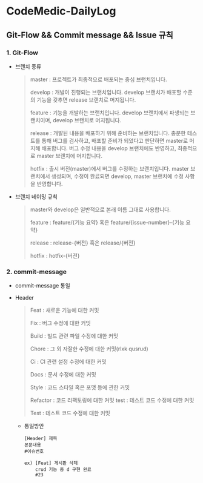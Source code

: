 # CodeMedic-DailyLog

## Git-Flow && Commit message && Issue 규칙

### 1. Git-Flow

* 브랜치 종류
  > master : 프로젝트가 최종적으로 배포되는 중심 브랜치입니다.
  >
  > develop : 개발이 진행되는 브랜치입니다. develop 브랜치가 배포할 수준의 기능을 갖추면 release 브랜치로 머지됩니다.
  >
  > feature : 기능을 개발하는 브랜치입니다. develop 브랜치에서 파생되는 브랜치이며, develop 브랜치로 머지됩니다.
  >
  > release : 개발된 내용을 배포하기 위해 준비하는 브랜치입니다. 충분한 테스트를 통해 버그를 검사하고, 배포할 준비가 되었다고 판단하면 master로 머지해 배포합니다. 버그 수정 내용을 develop 브랜치에도 반영하고, 최종적으로 master 브랜치에 머지합니다.
  >
  > hotfix : 출시 버전(master)에서 버그를 수정하는 브랜치입니다. master 브랜치에서 생성되며, 수정이 완료되면 develop, master 브랜치에 수정 사항을 반영합니다.

* 브랜치 네이밍 규칙
  > master와 develop은 일반적으로 본래 이름 그대로 사용합니다.
  >
  > feature : feature/{기능 요약} 혹은 feature/{issue-number}-{기능 요약}
  >
  > release : release-{버전} 혹은 release/{버전}
  >
  > hotfix : hotfix-{버전}
  >

### 2. commit-message

* commit-message 통일
* Header
  > Feat : 새로운 기능에 대한 커밋
  > 
  > Fix : 버그 수정에 대한 커밋
  > 
  > Build : 빌드 관련 파일 수정에 대한 커밋
  > 
  > Chore : 그 외 자잘한 수정에 대한 커밋(rlxk qusrud)
  > 
  > Ci : CI 관련 설정 수정에 대한 커밋
  > 
  > Docs : 문서 수정에 대한 커밋
  > 
  > Style : 코드 스타일 혹은 포맷 등에 관한 커밋
  > 
  > Refactor : 코드 리팩토링에 대한 커밋 test : 테스트 코드 수정에 대한 커밋
  > 
  > Test : 테스트 코드 수정에 대한 커밋

  * 통일방안
    ~~~
    [Header] 제목
    본문내용
    #이슈번호

    ex) [Feat] 게시판 삭제
        crud 기능 중 d 구현 완료
        #23
    ~~~

